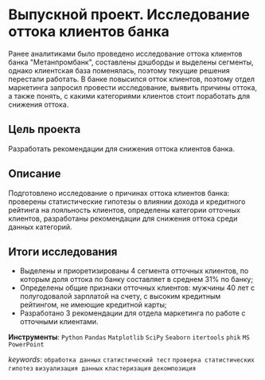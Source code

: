 # Выпускной проект. Исследование оттока клиентов банка

Ранее аналитиками было проведено исследование оттока клиентов банка "Метанпромбанк", составлены дэшборды и выделены сегменты, однако клиентская база поменялась, поэтому текущие решения перестали работать. В банке повысился отток клиентов, поэтому отдел маркетинга запросил провести исследование, выявить причины оттока, а также понять, с какими категориями клиентов стоит поработать для снижения оттока.

## Цель проекта
Разработать рекомендации для снижения оттока клиентов банка.

## Описание
Подготовлено исследование о причинах оттока клиентов банка: проверены статистические гипотезы о влиянии дохода и кредитного рейтинга на лояльность клиентов, определены категории отточных клиентов, разработаны рекомендации для снижения оттока среди данных категорий.

## Итоги исследования
- Выделены и приоретизированы 4 сегмента отточных клиентов, по которым доля оттока по банку составляет в среднем 31% по банку;
- Определены общие признаки отточных клиентов: мужчины 40 лет с полугодовалой зарплатой на счету, с высоким кредитным рейтингом, не имеющие кредитной карты;
- Разработано 3 рекомендации для отдела маркетинга по работе с отточными клиентами.

**Инструменты**: `Python` `Pandas` `Matplotlib` `SciPy` `Seaborn` `itertools` `phik` `MS PowerPoint`

_keywords_: `обработка данных` `статистический тест` `проверка статистических гипотез` `визуализация данных` `кластеризация` `декомпозиция`
